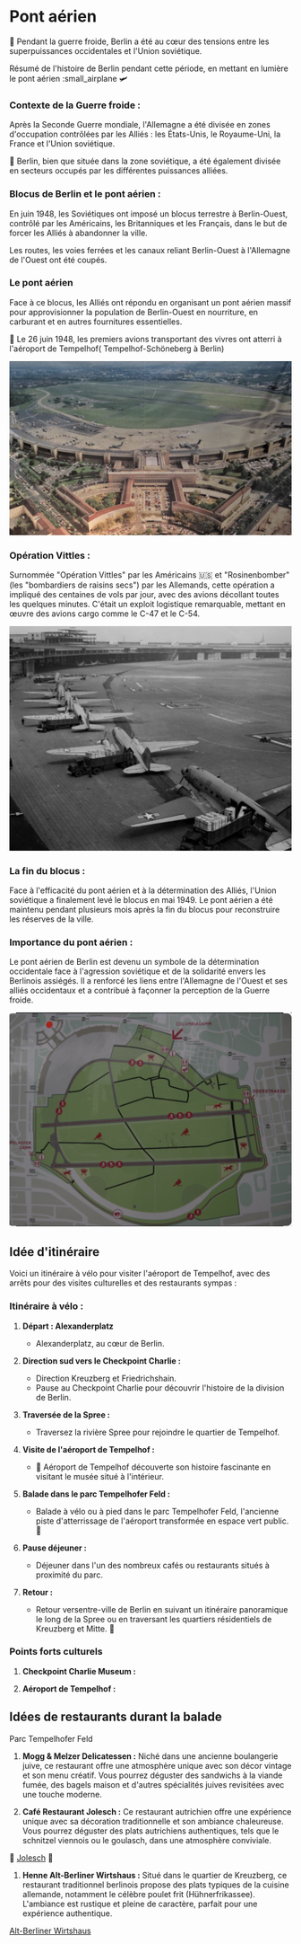 # Pont aérien 

🥶 Pendant la guerre froide, Berlin a été au cœur des tensions entre les superpuissances occidentales et l'Union soviétique. 

Résumé de l'histoire de Berlin pendant cette période, en mettant en lumière le pont aérien :small_airplane 🛩️ 

### Contexte de la Guerre froide :

Après la Seconde Guerre mondiale, l'Allemagne a été divisée en zones d'occupation contrôlées par les Alliés : les États-Unis, le Royaume-Uni, la France et l'Union soviétique. 

🌇 Berlin, bien que située dans la zone soviétique, a été également divisée en secteurs occupés par les différentes puissances alliées.

### Blocus de Berlin et le pont aérien :

En juin 1948, les Soviétiques ont imposé un blocus terrestre à Berlin-Ouest, contrôlé par les Américains, les Britanniques et les Français, dans le but de forcer les Alliés à abandonner la ville. 

Les routes, les voies ferrées et les canaux reliant Berlin-Ouest à l'Allemagne de l'Ouest ont été coupés.

### Le pont aérien

Face à ce blocus, les Alliés ont répondu en organisant un pont aérien massif pour approvisionner la population de Berlin-Ouest en nourriture, en carburant et en autres fournitures essentielles. 

🚀 Le 26 juin 1948, les premiers avions transportant des vivres ont atterri à l'aéroport de Tempelhof( Tempelhof-Schöneberg à Berlin)

![aeroport](./images/aeroport.png)

### Opération Vittles :

Surnommée "Opération Vittles" par les Américains 🇺🇸 et "Rosinenbomber" (les "bombardiers de raisins secs") par les Allemands, cette opération a impliqué des centaines de vols par jour, avec des avions décollant toutes les quelques minutes. C'était un exploit logistique remarquable, mettant en œuvre des avions cargo comme le C-47 et le C-54.

![avions](./images/avions_usa.png)

### La fin du blocus :

Face à l'efficacité du pont aérien et à la détermination des Alliés, l'Union soviétique a finalement levé le blocus en mai 1949. Le pont aérien a été maintenu pendant plusieurs mois après la fin du blocus pour reconstruire les réserves de la ville.

### Importance du pont aérien :

Le pont aérien de Berlin est devenu un symbole de la détermination occidentale face à l'agression soviétique et de la solidarité envers les Berlinois assiégés. Il a renforcé les liens entre l'Allemagne de l'Ouest et ses alliés occidentaux et a contribué à façonner la perception de la Guerre froide.

![plan](./images/plan_aeroport.png)

## Idée d'itinéraire

Voici un itinéraire à vélo pour visiter l'aéroport de Tempelhof, avec des arrêts pour des visites culturelles et des restaurants sympas :

### Itinéraire à vélo :

1. **Départ : Alexanderplatz**
   -  Alexanderplatz, au cœur de Berlin.

2. **Direction sud vers le Checkpoint Charlie :**
   - Direction Kreuzberg et Friedrichshain.
   - Pause au Checkpoint Charlie pour découvrir l'histoire de la division de Berlin.

3. **Traversée de la Spree :**
   - Traversez la rivière Spree pour rejoindre le quartier de Tempelhof.

4. **Visite de l'aéroport de Tempelhof :**
   -  🚀 Aéroport de Tempelhof découverte son histoire fascinante en visitant le musée situé à l'intérieur.

5. **Balade dans le parc Tempelhofer Feld :**
   - Balade à vélo ou à pied dans le parc Tempelhofer Feld, l'ancienne piste d'atterrissage de l'aéroport transformée en espace vert public. 🌳 

6. **Pause déjeuner :**
   - Déjeuner dans l'un des nombreux cafés ou restaurants situés à proximité du parc. 

7. **Retour :**
   - Retour versentre-ville de Berlin en suivant un itinéraire panoramique le long de la Spree ou en traversant les quartiers résidentiels de Kreuzberg et Mitte. 🍉

### Points forts culturels 

1. **Checkpoint Charlie Museum :**

2. **Aéroport de Tempelhof :**


## Idées de restaurants durant la balade

Parc Tempelhofer Feld 

1. **Mogg & Melzer Delicatessen :** Niché dans une ancienne boulangerie juive, ce restaurant offre une atmosphère unique avec son décor vintage et son menu créatif. Vous pourrez déguster des sandwichs à la viande fumée, des bagels maison et d'autres spécialités juives revisitées avec une touche moderne.


1. **Café Restaurant Jolesch :** Ce restaurant autrichien offre une expérience unique avec sa décoration traditionnelle et son ambiance chaleureuse. Vous pourrez déguster des plats autrichiens authentiques, tels que le schnitzel viennois ou le goulasch, dans une atmosphère conviviale.

🥫 [Jolesch](https://jolesch.de/en/restaurant/) 🥫

1. **Henne Alt-Berliner Wirtshaus :** Situé dans le quartier de Kreuzberg, ce restaurant traditionnel berlinois propose des plats typiques de la cuisine allemande, notamment le célèbre poulet frit (Hühnerfrikassee). L'ambiance est rustique et pleine de caractère, parfait pour une expérience authentique.

[Alt-Berliner Wirtshaus](https://www.facebook.com/DieHenneBerlin/)






